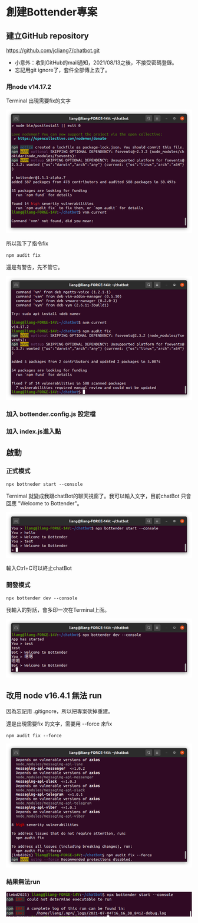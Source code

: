 # 創建Bottender專案

## 建立GitHub repository

https://github.com/jcliang7/chatbot.git

* 小意外：收到GitHub的mail通知，2021/08/13之後，不接受密碼登錄。
* 忘記用git ignore了，套件全部傳上去了。

### 用node v14.17.2

Terminal 出現需要fix的文字

![](./Fig/day2_01.png)

所以我下了指令fix

```
npm audit fix
```

還是有警告，先不管它。

![](./Fig/day02_02.png)





### 加入 bottender.config.js 設定檔

### 加入 index.js進入點

## 啟動

### 正式模式

```
npx bottneder start --console
```

Ternimal 就變成我跟chatBot的聊天視窗了。我可以輸入文字，目前chatBot 只會回應 "Welcome to Bottender"。

![](./Fig/day02_03.png)

  輸入Ctrl+C可以終止chatBot

### 開發模式

```
npx bottender dev --console
```

我輸入的對話，會多印一次在Terminal上面。

![](./Fig/day02_04.png)

## 改用 node v16.4.1 無法 run

因為忘記用 .gitignore，所以把專案砍掉重建。

還是出現需要fix 的文字，需要用 --force 來fix

```
npm audit fix --force
```

![](./Fig/day02_05.png)

### 結果無法run

![](./Fig/day02_06.png)



